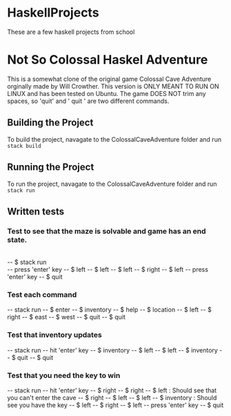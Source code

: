 # HaskellProjects
These are a few haskell projects from school


# Not So Colossal Haskel Adventure
This is a somewhat clone of the original game Colossal Cave Adventure orginally made by Will Crowther. This version is ONLY MEANT TO RUN ON LINUX and has been tested on Ubuntu. The game DOES NOT trim any spaces, so 'quit' and '  quit  ' are two different commands. 
## Building the Project
To build the project, navagate to the ColossalCaveAdventure folder and run `stack build`
## Running the Project
To run the project, navagate to the ColossalCaveAdventure folder and run `stack run`
## Written tests
### Test to see that the maze is solvable and game has an end state. 
<br>-- $ stack run
<br>-- press 'enter' key
-- $ left
-- $ left
-- $ left
-- $ right
-- $ left
-- press 'enter' key
-- $ quit

### Test each command
-- stack run
-- $ enter
-- $ inventory
-- $ help
-- $ location
-- $ left
-- $ right
-- $ east
-- $ west
-- $ quit
-- $ quit

### Test that inventory updates
-- stack run
-- hit 'enter' key
-- $ inventory
-- $ left
-- $ left
-- $ inventory
-- $ quit
-- $ quit

### Test that you need the key to win
-- stack run
-- hit 'enter' key
-- $ right 
-- $ right 
-- $ left : Should see that you can't enter the cave
-- $ right 
-- $ left
-- $ left
-- $ inventory : Should see you have the key
-- $ left
-- $ right
-- $ left
-- press 'enter' key
-- $ quit
